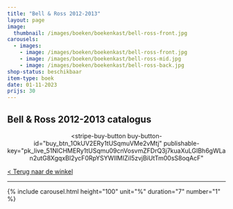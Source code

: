 ```yaml
---
title: "Bell & Ross 2012-2013"
layout: page
image: 
  thumbnail: /images/boeken/boekenkast/bell-ross-front.jpg
carousels:
  - images: 
    - image: /images/boeken/boekenkast/bell-ross-front.jpg
    - image: /images/boeken/boekenkast/bell-ross-mid.jpg
    - image: /images/boeken/boekenkast/bell-ross-back.jpg
shop-status: beschikbaar
item-type: boek
date: 01-11-2023
prijs: 30
---
```


## Bell & Ross 2012-2013 catalogus

<center><script async
  src="https://js.stripe.com/v3/buy-button.js">
</script>

<stripe-buy-button
  buy-button-id="buy_btn_1OkUV2ERy1tUSqmuVMe2vMtj"
  publishable-key="pk_live_51NlCHMERy1tUSqmu09cnVosvmZFDrQ3j7kuaXuLGIBh6gWLan2utG8XgqxBI2ycF0RpYSYWIlMIZiI5zvjBiUtTm00sS8oqAcF"
>
</stripe-buy-button></center>

[< Terug naar de winkel](/winkel)

***

{% include carousel.html height="100" unit="%" duration="7" number="1" %}


